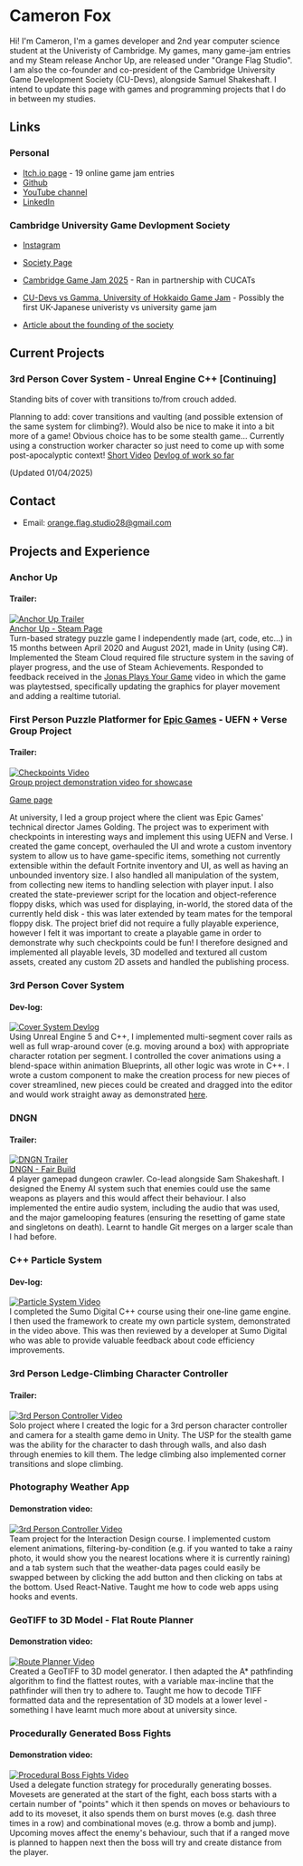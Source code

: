# Cameron Fox

Hi! I'm Cameron, I'm a games developer and 2nd year computer science student at the Univeristy of Cambridge. My games, many game-jam entries and my Steam release Anchor Up, are released under "Orange Flag Studio". I am also the co-founder and co-president of the Cambridge University Game Development Society (CU-Devs), alongside Samuel Shakeshaft. I intend to update this page with games and programming projects that I do in between my studies.

## Links 

### Personal
- [Itch.io page](https://orange-flag.itch.io/)   - 19 online game jam entries
- [Github](https://github.com/badwolf2828)     
- [YouTube channel](https://www.youtube.com/@orangeflagstudio7841)
- [LinkedIn](https://www.linkedin.com/in/cameron-fox-970216273/?trk=opento_sprofile_topcard)

### Cambridge University Game Devlopment Society

- [Instagram](https://www.instagram.com/cudevs/)
- [Society Page](https://www.cambridgesu.co.uk/organisation/cu-devs/)
- [Cambridge Game Jam 2025](https://camgamejam.com/#about)    - Ran in partnership with CUCATs
- [CU-Devs vs Gamma, University of Hokkaido Game Jam](https://itch.io/jam/gamma-vs-cudevs)    - Possibly the first UK-Japanese univeristy vs university game jam

- [Article about the founding of the society](https://www.cai.cam.ac.uk/news/more-game-caians-set-game-dev-society)

## Current Projects

### 3rd Person Cover System - Unreal Engine C++ [Continuing]

Standing bits of cover with transitions to/from crouch added. 

Planning to add: cover transitions and vaulting (and possible extension of the same system for climbing?). Would also be nice to make it into a bit more of a game! Obvious choice has to be some stealth game... Currently using a construction worker character so just need to come up with some post-apocalyptic context!
[Short Video](https://www.linkedin.com/feed/update/urn:li:activity:7282817796915298304/) 
[Devlog of work so far](https://youtu.be/_-vrriGN1yU) 

(Updated 01/04/2025)

## Contact

- Email: orange.flag.studio28@gmail.com

## Projects and Experience  

### Anchor Up
#### Trailer:
[![Anchor Up Trailer](https://img.youtube.com/vi/aNCixTz0mXI/0.jpg)](https://www.youtube.com/watch?v=aNCixTz0mXI)  
[Anchor Up - Steam Page](https://store.steampowered.com/app/1384000/Anchor_Up/)  
Turn-based strategy puzzle game I independently made (art, code, etc...) in 15 months between April 2020 and August 2021, made in Unity (using C#). Implemented the Steam Cloud required file structure system in the saving of player progress, and the use of Steam Achievements. Responded to feedback received in the [Jonas Plays Your Game](https://www.youtube.com/watch?v=Tjy0-ewKuYk&t=1s) video in which the game was playtestsed, specifically updating the graphics for player movement and adding a realtime tutorial.

### First Person Puzzle Platformer for <ins>Epic Games</ins> - UEFN + Verse Group Project
#### Trailer:
[![Checkpoints Video](https://img.youtube.com/vi/vFUcptDM0K0/0.jpg)](https://www.youtube.com/watch?v=vFUcptDM0K0)  
[Group project demonstration video for showcase](https://www.youtube.com/watch?v=Hnj2AybfDQE&list=PLstyePOvf2d1kzhecdPdDhilNqGFle0Gk&index=5)

[Game page](https://www.fortnite.com/@checkpoints/0653-7115-6439?lang=en-US)

At university, I led a group project where the client was Epic Games' technical director James Golding. The project was to experiment with checkpoints in interesting ways and implement this using UEFN and Verse. I created the game concept, overhauled the UI and wrote a custom inventory system to allow us to have game-specific items, something not currently extensible within the default Fortnite inventory and UI, as well as having an unbounded inventory size. I also handled all manipulation of the system, from collecting new items to handling selection with player input. I also created the state-previewer script for the location and object-reference floppy disks, which was used for displaying, in-world, the stored data of the currently held disk - this was later extended by team mates for the temporal floppy disk. The project brief did not require a fully playable experience, however I felt it was important to create a playable game in order to demonstrate why such checkpoints could be fun! I therefore designed and implemented all playable levels, 3D modelled and textured all custom assets, created any custom 2D assets and handled the publishing process.

### 3rd Person Cover System
#### Dev-log:
[![Cover System Devlog](https://img.youtube.com/vi/_-vrriGN1yU/0.jpg)](https://youtu.be/_-vrriGN1yU)  
Using Unreal Engine 5 and C++, I implemented multi-segment cover rails as well as full wrap-around cover (e.g. moving around a box) with appropriate character rotation per segment. I controlled the cover animations using a blend-space within animation Blueprints, all other logic was wrote in C++. I wrote a custom component to make the creation process for new pieces of cover streamlined, new pieces could be created and dragged into the editor and would work straight away as demonstrated [here](https://www.linkedin.com/feed/update/urn:li:activity:7282817796915298304/).

### DNGN
#### Trailer:
[![DNGN Trailer](https://img.youtube.com/vi/x7JMQEBYFqI/0.jpg)](https://www.youtube.com/watch?v=x7JMQEBYFqI)  
[DNGN - Fair Build](https://cu-devs.itch.io/dngn-freshers-fair-ver)  
4 player gamepad dungeon crawler. Co-lead alongside Sam Shakeshaft. I designed the Enemy AI system such that enemies could use the same weapons as players and this would affect their behaviour. I also implemented the entire audio system, including the audio that was used, and the major gamelooping features (ensuring the resetting of game state and singletons on death). Learnt to handle Git merges on a larger scale than I had before.

### C++ Particle System  
#### Dev-log:
[![Particle System Video](https://img.youtube.com/vi/LH8dyr6qCl8/0.jpg)](https://www.youtube.com/watch?v=LH8dyr6qCl8)  
I completed the Sumo Digital C++ course using their one-line game engine. I then used the framework to create my own particle system, demonstrated in the video above. This was then reviewed by a developer at Sumo Digital who was able to provide valuable feedback about code efficiency improvements.

### 3rd Person Ledge-Climbing Character Controller
#### Trailer:
[![3rd Person Controller Video](https://img.youtube.com/vi/JsnFtw4QK7k/0.jpg)](https://www.youtube.com/watch?v=JsnFtw4QK7k)  
Solo project where I created the logic for a 3rd person character controller and camera for a stealth game demo in Unity. The USP for the stealth game was the ability for the character to dash through walls, and also dash through enemies to kill them. The ledge climbing also implemented corner transitions and slope climbing.

### Photography Weather App  
#### Demonstration video:
[![3rd Person Controller Video](https://img.youtube.com/vi/3fuzVbWm56s/0.jpg)](https://www.youtube.com/watch?v=3fuzVbWm56s)  
Team project for the Interaction Design course. I implemented custom element animations, filtering-by-condition (e.g. if you wanted to take a rainy photo, it would show you the nearest locations where it is currently raining) and a tab system such that the weather-data pages could easily be swapped between by clicking the add button and then clicking on tabs at the bottom. Used React-Native. Taught me how to code web apps using hooks and events.

### GeoTIFF to 3D Model - Flat Route Planner
#### Demonstration video:
[![Route Planner Video](https://img.youtube.com/vi/OsSs4PIqN9k/0.jpg)](https://www.youtube.com/watch?v=OsSs4PIqN9k)  
Created a GeoTIFF to 3D model generator. I then adapted the A* pathfinding algorithm to find the flattest routes, with a variable max-incline that the pathfinder will then try to adhere to. Taught me how to decode TIFF formatted data and the representation of 3D models at a lower level - something I have learnt much more about at university since.  

### Procedurally Generated Boss Fights
#### Demonstration video:
[![Procedural Boss Fights Video](https://img.youtube.com/vi/PD7mZSkJmu4/0.jpg)](https://www.youtube.com/watch?v=PD7mZSkJmu4)  
Used a delegate function strategy for procedurally generating bosses. Movesets are generated at the start of the fight, each boss starts with a certain number of "points" which it then spends on moves or behaviours to add to its moveset, it also spends them on burst moves (e.g. dash three times in a row) and combinational moves (e.g. throw a bomb and jump). Upcoming moves affect the enemy's behaviour, such that if a ranged move is planned to happen next then the boss will try and create distance from the player.
